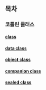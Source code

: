 ## 목차

### 코틀린 클래스
#### [class](https://github.com/heetsamber/Kotlin_info/tree/main/class)
#### [data class]()
#### [object class]()
#### [companion class]()
#### [sealed class]()

